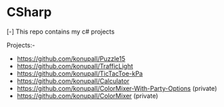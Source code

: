 # CSharp
[-] This repo contains my c# projects

Projects:-  
- https://github.com/konupall/Puzzle15
- https://github.com/konupall/TrafficLight
- https://github.com/konupall/TicTacToe-kPa
- https://github.com/konupall/Calculator
- https://github.com/konupall/ColorMixer-With-Party-Options (private)
- https://github.com/konupall/ColorMixer (private)
